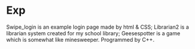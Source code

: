 # Exp
Swipe_login is an example login page made by html & CSS;
Librarian2 is a librarian system created for my school library;
Geesespotter is a game which is somewhat like minesweeper. Programmed by C++.
